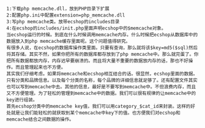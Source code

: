     1:下载php memcache.dll，放到PHP目录下扩展
    2:配置php.ini中配置extension=php_memcache.dll
    3:写php memcache类。放带ecshop的includes目录
    4:在ecshop的includes/init.php里面声明ecshop中的$memcache对象。
    当ecshop运行的时候。到底在什么时候调用memcache内存。什么时候把ecshop从数据库中的数据放入到php memcache缓存里面呢。这个问题值得研究。
    有很多人说，在ecshop的数据库操作类里面。只要有查询，那么就将该$key=md5($sql)然后将其存储。其实不然，如果你把所有的数据库都存放到了php memcache中。那么就完蛋了。你把所有数据都放内存，内存迟早要崩溃的。而且将大量不重要的数据放内存的话，那也不好操作。而且管理起来也不方便。
    其实我们仔细考虑。如果将memcache和ecshop相互结合的话。很显然，ecshop里面的数据。只有分类和品牌信息。以及每个分类的名称，每个品牌的详细信息就足够了。还有配置文件其实也可以写到memcache中去。其他的信息，最好是不要写到memcache中。不但浪费内存，而且又不方便管理。为了轻松的管理到memcache中的数据。我们可以很有规律的让memcache中的key进行组装。
    首先ecshop分类中的memcache key值，我们可以用category_$cat_id来封装。这样的好处就是让我们能轻松的就获取到某个memcache中key下的值。也方便我们对ecshop和memcache结合之间数据的操作。